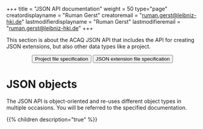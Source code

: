 +++
title = "JSON API documentation"
weight = 50
type="page"
creatordisplayname = "Ruman Gerst"
creatoremail = "ruman.gerst@leibniz-hki.de"
lastmodifierdisplayname = "Ruman Gerst"
lastmodifieremail = "ruman.gerst@leibniz-hki.de"
+++

This section is about the ACAQ JSON API that includes the API for creating JSON extensions,
but also other data types like a project.

<center>
<button class="btn btn-success btn-large" type="button" onclick="location.href='project'"> <i class="fa fa-file-o"></i> Project file specification  </button>
<button class="btn btn-info btn-large" type="button" onclick="location.href='json-extension'"> <i class="fa fa-puzzle-piece"></i> JSON extension file specification </button>
</center>


# JSON objects

The JSON API is object-oriented and re-uses different object types in multiple occasions.
You will be referred to the specified documentation.

{{% children description="true" %}}
